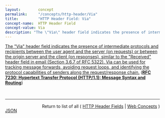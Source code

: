 ```yaml
---
layout:        concept
permalink:     "/concepts/http-header/Via"
title:         "HTTP Header Field: Via"
concept-name:  HTTP Header Field
concept-value: Via
description: "The \"Via\" header field indicates the presence of intermediate protocols and recipients between the user agent and the server (on requests) or between the origin server and the client (on responses), similar to the \"Received\" header field in email (Section 3.6.7 of RFC 5322). Via can be used for tracking message forwards, avoiding request loops, and identifying the protocol capabilities of senders along the request/response chain."
---
```


[The "Via" header field indicates the presence of intermediate protocols and recipients between the user agent and the server (on requests) or between the origin server and the client (on responses), similar to the "Received" header field in email (Section 3.6.7 of RFC 5322). Via can be used for tracking message forwards, avoiding request loops, and identifying the protocol capabilities of senders along the request/response chain.](http://tools.ietf.org/html/rfc7230#section-5.7.1 "Read documentation for HTTP Header Field &#34;Via&#34;") (**[RFC 7230: Hypertext Transfer Protocol (HTTP/1.1): Message Syntax and Routing](/specs/IETF/RFC/7230 "The Hypertext Transfer Protocol (HTTP) is an application-level protocol for distributed, collaborative, hypertext information systems. HTTP has been in use by the World Wide Web global information initiative since 1990. This document provides an overview of HTTP architecture and its associated terminology, defines the &#34;http&#34; and &#34;https&#34; Uniform Resource Identifier (URI) schemes, defines the HTTP/1.1 message syntax and parsing requirements, and describes general security concerns for implementations.")**)

<br/>
<hr/>

<p style="float : left"><a href="./Via.json" title="JSON representing this particular Web Concept value">JSON</a></p>
<p style="text-align: right">Return to list of all ( <a href="../http-header/">HTTP Header Fields</a> | <a href="../">Web Concepts</a> )</p>
